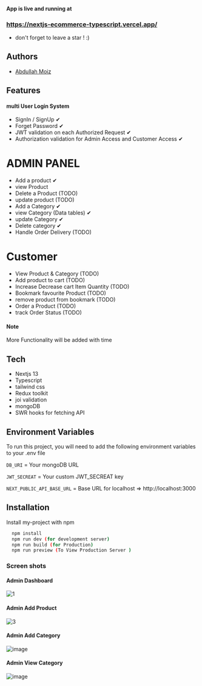 #### App is live and running at 

### https://nextjs-ecommerce-typescript.vercel.app/


 - don't forget to leave a star ! :)

## Authors

- [Abdullah Moiz](https://www.github.com/Abdullah-moiz)

## Features



#### multi User Login System
- SignIn / SignUp ✔
- Forget Password ✔
- JWT validation on each Authorized Request ✔
- Authorization validation for Admin Access and Customer Access ✔

# ADMIN PANEL
 - Add a product ✔
 - view Product 
 - Delete a Product (TODO)
 - update product (TODO)
 - Add a Category ✔
 - view Category (Data tables) ✔
 - update Category  ✔
 - Delete category ✔
 - Handle Order Delivery  (TODO)

# Customer
- View Product & Category (TODO)
- Add product to cart (TODO)
- Increase Decrease cart Item  Quantity (TODO)
- Bookmark favourite Product (TODO)
- remove product from bookmark (TODO)
- Order a Product (TODO)
- track Order Status (TODO)

#### Note 
More Functionality will be added with time



## Tech
- Nextjs 13
- Typescript
- tailwind css
- Redux toolkit
- joi validation
- mongoDB
- SWR hooks for fetching API 

## Environment Variables

To run this project, you will need to add the following environment variables to your .env file

`DB_URI` = Your mongoDB URL

`JWT_SECREAT` = Your custom JWT_SECREAT key

`NEXT_PUBLIC_API_BASE_URL` =  Base URL for localhost  => http://localhost:3000


## Installation

Install my-project with npm

```bash
  npm install
  npm run dev (for development server)
  npm run build (for Production)
  npm run preview (To View Production Server )
```

### Screen shots
####  Admin Dashboard
![1](https://user-images.githubusercontent.com/90745903/236361005-89f40e51-3aff-4e66-8aa2-941138a15316.png)

#### Admin Add Product
![3](https://user-images.githubusercontent.com/90745903/236361013-9216664c-f29b-489b-97b2-c82d5c3bcdfb.png)

#### Admin Add Category
![image](https://user-images.githubusercontent.com/90745903/236360988-8b7e6307-5365-4486-8404-b8ddaf1ab486.png)

#### Admin View Category
![image](https://user-images.githubusercontent.com/90745903/236636108-9600529e-9aa7-4aa0-949f-5a0699ae80bd.png)



    
